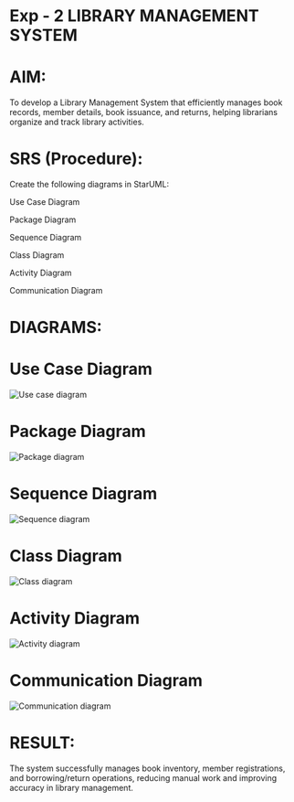 # Exp - 2 LIBRARY MANAGEMENT SYSTEM

# AIM:
To develop a Library Management System that efficiently manages book records, member details, book issuance, and returns, helping librarians organize and track library activities.
# SRS (Procedure):
Create the following diagrams in StarUML:

Use Case Diagram

Package Diagram

Sequence Diagram

Class Diagram

Activity Diagram

Communication Diagram

# DIAGRAMS:

# Use Case Diagram

![Use case diagram](https://github.com/user-attachments/assets/ac70f111-70be-479b-bb7d-7e65fc2406db)

# Package Diagram

![Package diagram](https://github.com/user-attachments/assets/cdc5124d-664a-4f39-81e0-0e5cdc22ef0d)

# Sequence Diagram

![Sequence diagram](https://github.com/user-attachments/assets/607a7808-660c-4e5f-89fe-f44c68fc8fdc)

# Class Diagram

![Class diagram](https://github.com/user-attachments/assets/1286129c-7166-47aa-99cd-86ebac591993)

# Activity Diagram

![Activity diagram](https://github.com/user-attachments/assets/640396b9-132b-4d77-b5f7-c61e58f7eccf)

# Communication Diagram

![Communication diagram](https://github.com/user-attachments/assets/304d7cfc-da32-4202-b27a-5588d40f086e)

# RESULT:
The system successfully manages book inventory, member registrations, and borrowing/return operations, reducing manual work and improving accuracy in library management.
